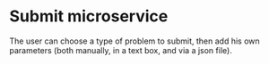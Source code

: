 # Submit microservice


The user can choose a type of problem to submit, then add his own parameters (both manually, in a text box, and via a json file).
